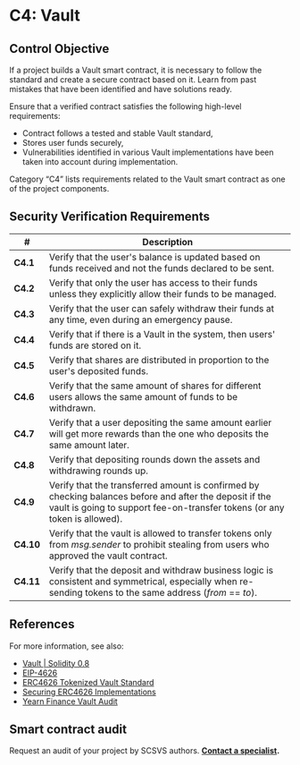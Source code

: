 # C4: Vault

## Control Objective

If a project builds a Vault smart contract, it is necessary to follow the standard and create a secure contract based on it. Learn from past mistakes that have been identified and have solutions ready.

Ensure that a verified contract satisfies the following high-level requirements:
* Contract follows a tested and stable Vault standard,
* Stores user funds securely,
* Vulnerabilities identified in various Vault implementations have been taken into account during implementation.

Category “C4” lists requirements related to the Vault smart contract as one of the project components.

## Security Verification Requirements

| # | Description |
| --- | --- |
| **C4.1** | Verify that the user's balance is updated based on funds received and not the funds declared to be sent. |
| **C4.2** | Verify that only the user has access to their funds unless they explicitly allow their funds to be managed. |
| **C4.3** | Verify that the user can safely withdraw their funds at any time, even during an emergency pause. |
| **C4.4** | Verify that if there is a Vault in the system, then users' funds are stored on it. |
| **C4.5** | Verify that shares are distributed in proportion to the user's deposited funds. |
| **C4.6** | Verify that the same amount of shares for different users allows the same amount of funds to be withdrawn. |
| **C4.7** | Verify that a user depositing the same amount earlier will get more rewards than the one who deposits the same amount later. |
| **C4.8** | Verify that depositing rounds down the assets and withdrawing rounds up. |
| **C4.9** | Verify that the transferred amount is confirmed by checking balances before and after the deposit if the vault is going to support fee-on-transfer tokens (or any token is allowed). |
| **C4.10** | Verify that the vault is allowed to transfer tokens only from *msg.sender* to prohibit stealing from users who approved the vault contract. |
| **C4.11** | Verify that the deposit and withdraw business logic is consistent and symmetrical, especially when re-sending tokens to the same address (*from* == *to*). |


## References

For more information, see also:

* [Vault | Solidity 0.8](https://www.youtube.com/watch?v=HHoa0c3AOqo)
* [EIP-4626](https://eips.ethereum.org/EIPS/eip-4626)
* [ERC4626 Tokenized Vault Standard](https://academy.apeworx.io/articles/erc-4626-tokenized-vault-standard)
* [Securing ERC4626 Implementations](https://www.youtube.com/watch?v=5KVD7EX6HWQ)
* [Yearn Finance Vault Audit](https://github.com/yearn/yearn-security/blob/master/audits/20210719_ToB_yearn_vaultsv2/ToB_-_Yearn_Vault_v_2_Smart_Contracts_Audit_Report.pdf)

## Smart contract audit

Request an audit of your project by SCSVS authors.
**[Contact a specialist](https://composable-security.com/contact/).**